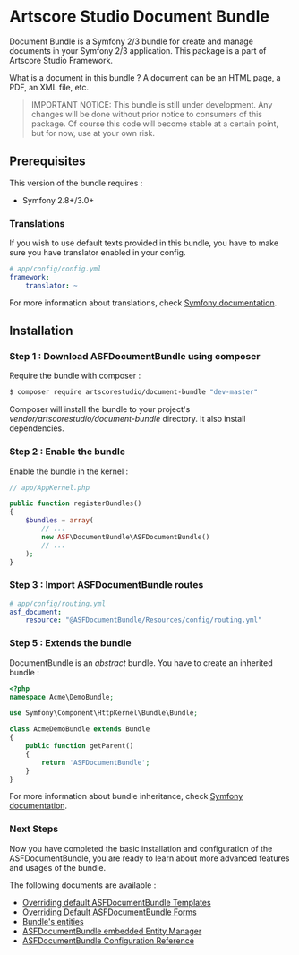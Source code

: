 # Artscore Studio Document Bundle

Document Bundle is a Symfony 2/3 bundle for create and manage documents in your Symfony 2/3 application. This package is a part of Artscore Studio Framework.

What is a document in this bundle ? A document can be an HTML page, a PDF, an XML file, etc.

> IMPORTANT NOTICE: This bundle is still under development. Any changes will be done without prior notice to consumers of this package. Of course this code will become stable at a certain point, but for now, use at your own risk.
 
## Prerequisites

This version of the bundle requires :
* Symfony 2.8+/3.0+

### Translations

If you wish to use default texts provided in this bundle, you have to make sure you have translator enabled in your config.

```yaml
# app/config/config.yml
framework:
    translator: ~
```

For more information about translations, check [Symfony documentation](https://symfony.com/doc/current/book/translation.html).

## Installation

### Step 1 : Download ASFDocumentBundle using composer

Require the bundle with composer :

```bash
$ composer require artscorestudio/document-bundle "dev-master"
```

Composer will install the bundle to your project's *vendor/artscorestudio/document-bundle* directory. It also install dependencies. 

### Step 2 : Enable the bundle

Enable the bundle in the kernel :

```php
// app/AppKernel.php

public function registerBundles()
{
	$bundles = array(
		// ...
		new ASF\DocumentBundle\ASFDocumentBundle()
		// ...
	);
}
```

### Step 3 : Import ASFDocumentBundle routes

```yaml
# app/config/routing.yml
asf_document:
    resource: "@ASFDocumentBundle/Resources/config/routing.yml"
```

### Step 5 : Extends the bundle

DocumentBundle is an *abstract* bundle. You have to create an inherited bundle :

```php
<?php
namespace Acme\DemoBundle;

use Symfony\Component\HttpKernel\Bundle\Bundle;

class AcmeDemoBundle extends Bundle
{
	public function getParent()
	{
		return 'ASFDocumentBundle';
	}
}
```

For more information about bundle inheritance, check [Symfony documentation](http://symfony.com/doc/current/cookbook/bundles/inheritance.html).

### Next Steps

Now you have completed the basic installation and configuration of the ASFDocumentBundle, you are ready to learn about more advanced features and usages of the bundle.

The following documents are available :
* [Overriding default ASFDocumentBundle Templates](templates.md)
* [Overriding Default ASFDocumentBundle Forms](forms.md)
* [Bundle's entities](entities.md)
* [ASFDocumentBundle embedded Entity Manager](entity-manager.md)
* [ASFDocumentBundle Configuration Reference](configuration.md)